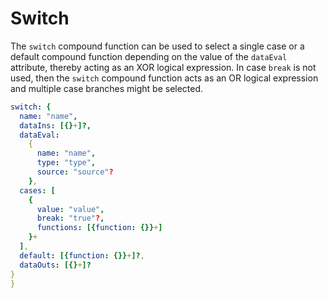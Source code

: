 # Switch

The `switch` compound function can be used to select a single case or a default compound function depending on the value of the `dataEval` attribute, thereby acting as an XOR logical expression. In case `break` is not used, then the `switch` compound function acts as an OR logical expression and multiple case branches might be selected.


````yaml
switch: {
  name: "name",
  dataIns: [{}+]?,
  dataEval: 
    {
      name: "name",
      type: "type",
      source: "source"?
    },
  cases: [
    {
      value: "value",
      break: "true"?,
      functions: [{function: {}}+]
    }+
  ],
  default: [{function: {}}+]?,
  dataOuts: [{}+]?
}
}
````